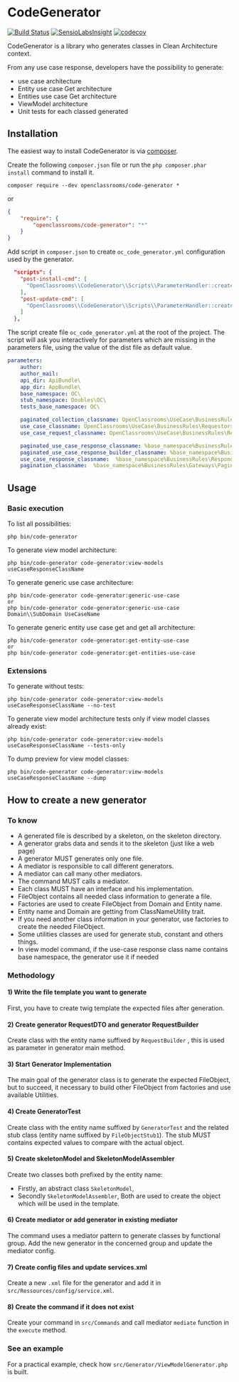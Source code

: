 # CodeGenerator
[![Build Status](https://travis-ci.org/OpenClassrooms/CodeGenerator.svg?branch=master)](https://travis-ci.org/OpenClassrooms/CodeGenerator)
[![SensioLabsInsight](https://insight.symfony.com/projects/e91d65d8-55e2-4b66-8649-1bfaf79b67d8/mini.svg)](https://insight.symfony.com/account/widget?project=e91d65d8-55e2-4b66-8649-1bfaf79b67d8)
[![codecov](https://codecov.io/gh/OpenClassrooms/CodeGenerator/branch/master/graph/badge.svg)](https://codecov.io/gh/OpenClassrooms/CodeGenerator)


CodeGenerator is a library who generates classes in Clean Architecture context. 

From any use case response, developers have the possibility to generate: 
- use case architecture
- Entity use case Get architecture
- Entities use case Get architecture
- ViewModel architecture
- Unit tests for each classed generated

## Installation
The easiest way to install CodeGenerator is via [composer](http://getcomposer.org/).

Create the following `composer.json` file or run the `php composer.phar install` command to install it.

```commandLine
composer require --dev openclassrooms/code-generator *
```
or
```json
{
    "require": {
        "openclassrooms/code-generator": "*"
    }
}
```
Add script in `composer.json` to create `oc_code_generator.yml` configuration used by the generator.
```json
  "scripts": {
    "post-install-cmd": [
      "OpenClassrooms\\CodeGenerator\\Scripts\\ParameterHandler::createGeneratorFileParameters"
    ],
    "post-update-cmd": [
      "OpenClassrooms\\CodeGenerator\\Scripts\\ParameterHandler::createGeneratorFileParameters"
    ]
  },
```
The script create file `oc_code_generator.yml` at the root of the project. The script will ask you interactively for parameters which are missing in the parameters file, using the value of the dist file as default value.
``` yaml
parameters:
    author:
    author_mail:
    api_dir: ApiBundle\
    app_dir: AppBundle\
    base_namespace: OC\
    stub_namespace: Doubles\OC\
    tests_base_namespace: OC\

    paginated_collection_classname: OpenClassrooms\UseCase\BusinessRules\Entities\PaginatedCollection
    use_case_classname: OpenClassrooms\UseCase\BusinessRules\Requestors\UseCase
    use_case_request_classname: OpenClassrooms\UseCase\BusinessRules\Requestors\UseCaseRequest

    paginated_use_case_response_classname: %base_namespace%BusinessRules\Responders\PaginatedUseCaseResponse
    paginated_use_case_response_builder_classname: %base_namespace%BusinessRules\Responders\PaginatedUseCaseResponseBuilder
    use_case_response_classname:  %base_namespace%BusinessRules\Responders\UseCaseResponse
    pagination_classname:  %base_namespace%BusinessRules\Gateways\Pagination
```

## Usage
### Basic execution
To list all possibilities: 
``` 
php bin/code-generator
```
To generate view model architecture: 
``` 
php bin/code-generator code-generator:view-models useCaseResponseClassName
```
To generate generic use case architecture: 
``` 
php bin/code-generator code-generator:generic-use-case
or  
php bin/code-generator code-generator:generic-use-case Domain\\SubDomain UseCaseName
```
To generate generic entity use case get and get all architecture: 
``` 
php bin/code-generator code-generator:get-entity-use-case 
or  
php bin/code-generator code-generator:get-entities-use-case
```  
### Extensions
To generate without tests:
```
php bin/code-generator code-generator:view-models useCaseResponseClassName --no-test
```
To generate view model architecture tests only if view model classes already exist: 
``` 
php bin/code-generator code-generator:view-models useCaseResponseClassName --tests-only
```
To dump preview for view model classes: 
``` 
php bin/code-generator code-generator:view-models useCaseResponseClassName --dump
```
## How to create a new generator

### To know
- A generated file is described by a skeleton, on the skeleton directory.
- A generator grabs data and sends it to the skeleton (just like a web page)
- A generator MUST generates only one file.
- A mediator is responsible to call different generators.
- A mediator can call many other mediators.
- The command MUST calls a mediator.
- Each class MUST have an interface and his implementation.
- FileObject contains all needed class information to generate a file.
- Factories are used to create FileObject from Domain and Entity name.
- Entity name and Domain are getting from ClassNameUtility trait.
- If you need another class information in your generator, use factories to create the needed FileObject.
- Some utilities classes are used for generate stub, constant and others things.
- In view model command, if the use-case response class name contains base namespace, the generator use it if needed

### Methodology

#### 1) Write the file template you want to generate 
First, you have to create twig template the expected files after generation.
#### 2) Create generator RequestDTO and generator RequestBuilder
Create class with the entity name suffixed by `RequestBuilder` , this is used as parameter in generator main method. 
#### 3) Start Generator Implementation
The main goal of the generator class is to generate the expected FileObject, but to succeed, it necessary to build other FileObject from factories and use available Utilities. 
#### 4) Create GeneratorTest
Create class with the entity name suffixed by `GeneratorTest` and the related stub class (entity name suffixed by `FileObjectStub1`). The stub MUST contains expected values to compare with the actual object.
#### 5) Create skeletonModel and SkeletonModelAssembler
Create two classes both prefixed by the entity name:
- Firstly, an abstract class `SkeletonModel`,
- Secondly `SkeletonModelAssembler`,
Both are used to create the object which will be used in the template.
#### 6) Create mediator or add generator in existing mediator
The command uses a mediator pattern to generate classes by functional group. 
Add the new generator in the concerned group and update the mediator config.
#### 7) Create config files and update services.xml
Create a new `.xml` file for the generator and add it in `src/Ressources/config/service.xml`.
#### 8) Create the command if it does not exist
Create your command in `src/Commands` and call mediator `mediate` function in the `execute` method. 

### See an example

For a practical example, check how `src/Generator/ViewModelGenerator.php` is built.

